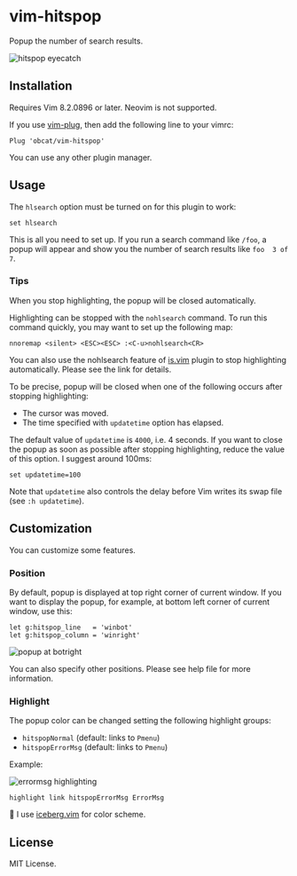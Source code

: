 # vim-hitspop

Popup the number of search results.

![hitspop eyecatch][1]


## Installation

Requires Vim 8.2.0896 or later. Neovim is not supported.

If you use [vim-plug][2], then add the following line to your vimrc:

```vim
Plug 'obcat/vim-hitspop'
```

You can use any other plugin manager.


## Usage

The `hlsearch` option must be turned on for this plugin to work:

```vim
set hlsearch
```

This is all you need to set up. If you run a search command like `/foo`, a popup
will appear and show you the number of search results like `foo  3 of 7`.

### Tips

When you stop highlighting, the popup will be closed automatically.

Highlighting can be stopped with the `nohlsearch` command. To run this command
quickly, you may want to set up the following map:


```vim
nnoremap <silent> <ESC><ESC> :<C-u>nohlsearch<CR>
```

You can also use the nohlsearch feature of [is.vim][3] plugin to stop
highlighting automatically. Please see the link for details.

To be precise, popup will be closed when one of the following occurs after
stopping highlighting:

* The cursor was moved.
* The time specified with `updatetime` option has elapsed.

The default value of `updatetime` is `4000`, i.e. 4 seconds. If you want to
close the popup as soon as possible after stopping highlighting, reduce the
value of this option. I suggest around 100ms:

```vim
set updatetime=100
```

Note that `updatetime` also controls the delay before Vim writes its swap file
(see `:h updatetime`).


## Customization

You can customize some features.


### Position

By default, popup is displayed at top right corner of current window. If you
want to display the popup, for example, at bottom left corner of current window,
use this:

```vim
let g:hitspop_line   = 'winbot'
let g:hitspop_column = 'winright'
```

![popup at botright][4]

You can also specify other positions. Please see help file for more information.


### Highlight

The popup color can be changed setting the following highlight groups:

* `hitspopNormal` (default: links to `Pmenu`)
* `hitspopErrorMsg` (default: links to `Pmenu`)

Example:

![errormsg highlighting][5]

```vim
highlight link hitspopErrorMsg ErrorMsg
```

📝 I use [iceberg.vim][6] for color scheme.


## License

MIT License.


<!-- Reference links -->
[1]: https://user-images.githubusercontent.com/64692680/102915667-81b06800-44c5-11eb-8b53-e37eacc4e67b.gif
[2]: https://github.com/junegunn/vim-plug
[3]: https://github.com/haya14busa/is.vim
[4]: https://user-images.githubusercontent.com/64692680/102915781-b3293380-44c5-11eb-9068-84fe2defe5fd.png
[5]: https://user-images.githubusercontent.com/64692680/102916237-90e3e580-44c6-11eb-803d-6daa577bed98.png
[6]: https://github.com/cocopon/iceberg.vim

